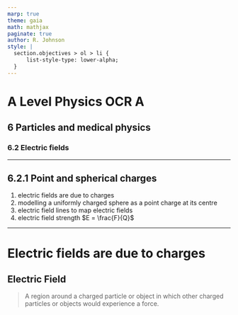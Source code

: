 ```yaml
---
marp: true
theme: gaia
math: mathjax
paginate: true
author: R. Johnson
style: |
  section.objectives > ol > li {
      list-style-type: lower-alpha;
  }
---
```


# A Level Physics OCR A

## 6 Particles and medical physics

### 6.2 Electric fields

---

## 6.2.1 Point and spherical charges

1. electric fields are due to charges
2. modelling a uniformly charged sphere as a point charge at its centre
3. electric field lines to map electric fields
4. electric field strength $E = \frac{F}{Q}$

---

# Electric fields are due to charges

## Electric Field

> A region around a charged particle or object in which other charged particles or objects would experience a force.
